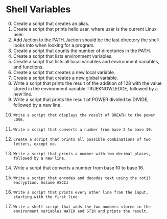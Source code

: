 # Shell Variables
0. 	Create a script that creates an alias.
1. 	Create a script that prints hello user, where user is the current Linux user.
2. 	Add /action to the PATH. /action should be the last directory the shell looks into when looking for a program.
3. 	Create a script that counts the number of directories in the PATH. 
4. 	Create a script that lists environment variables.
5. 	Create a script that lists all local variables and environment variables, and functions.
6. 	Create a script that creates a new local variable.
7. 	Create a script that creates a new global variable.
8. Write a script that prints the result of the addition of 128 with the value stored in the environment variable TRUEKNOWLEDGE, followed by a new line.
9. 	Write a script that prints the result of POWER divided by DIVIDE, followed by a new line.
10. 	Write a script that displays the result of BREATH to the power LOVE. 
11. 	Write a script that converts a number from base 2 to base 10.
12. 	Create a script that prints all possible combinations of two letters, except oo.
13. 	Write a script that prints a number with two decimal places, followed by a new line.
14.	Write a script that converts a number from base 10 to base 16.
15. 	Write a script that encodes and decodes text using the rot13 encryption. Assume ASCII
16. 	Write a script that prints every other line from the input, starting with the first line
17. 	Write a shell script that adds the two numbers stored in the environment variables WATER and STIR and prints the result. 
